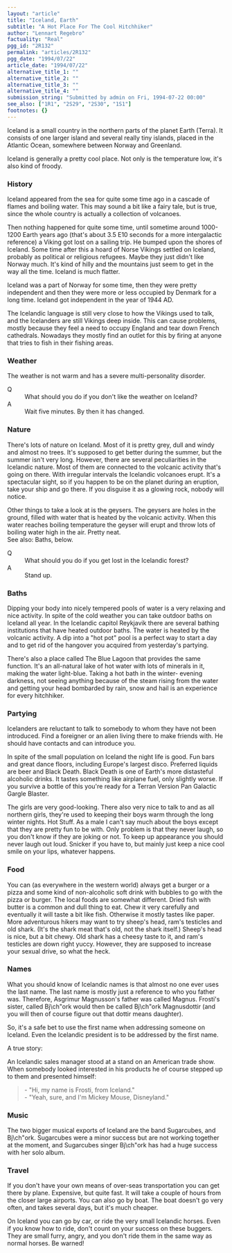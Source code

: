 ```yaml
---
layout: "article"
title: "Iceland, Earth"
subtitle: "A Hot Place For The Cool Hitchhiker"
author: "Lennart Regebro"
factuality: "Real"
pgg_id: "2R132"
permalink: "articles/2R132"
pgg_date: "1994/07/22"
article_date: "1994/07/22"
alternative_title_1: ""
alternative_title_2: ""
alternative_title_3: ""
alternative_title_4: ""
submission_string: "Submitted by admin on Fri, 1994-07-22 00:00"
see_also: ["1R1", "2S29", "2S30", "1S1"]
footnotes: {}
---
```

<div>
<p>Iceland is a small country in the northern parts of the planet Earth (Terra). It consists of one larger island and several really tiny islands, placed in the Atlantic Ocean, somewhere between Norway and Greenland.</p>
<p>Iceland is generally a pretty cool place. Not only is the temperature low, it's also kind of froody.</p>
<h3>History</h3>
<p>Iceland appeared from the sea for quite some time ago in a cascade of flames and boiling water. This may sound a bit like a fairy tale, but is true, since the whole country is actually a collection of volcanoes.</p>
<p>Then nothing happened for quite some time, until sometime around 1000-1200 Earth years ago (that's about 3.5 E10 seconds for a more intergalactic reference) a Viking got lost on a sailing trip. He bumped upon the shores of Iceland. Some time after this a hoard of Norse Vikings settled on Iceland, probably as political or religious refugees. Maybe they just didn't like Norway much. It's kind of hilly and the mountains just seem to get in the way all the time. Iceland is much flatter.</p>
<p>Iceland was a part of Norway for some time, then they were pretty independent and then they were more or less occupied by Denmark for a long time. Iceland got independent in the year of 1944 AD.</p>
<p>The Icelandic language is still very close to how the Vikings used to talk, and the Icelanders are still Vikings deep inside. This can cause problems, mostly because they feel a need to occupy England and tear down French cathedrals. Nowadays they mostly find an outlet for this by firing at anyone that tries to fish in their fishing areas.</p>
<h3>Weather</h3>
<p>The weather is not warm and has a severe multi-personality disorder.</p>
<dl compact>
<dt>Q</dt>
<dd>What should you do if you don't like the weather on Iceland?</dd>
<dt>A</dt>
<dd>Wait five minutes. By then it has changed.</dd>
</dl>
<h3>Nature</h3>
<p>There's lots of nature on Iceland. Most of it is pretty grey, dull and windy and almost no trees. It's supposed to get better during the summer, but the summer isn't very long. However, there are several peculiarities in the Icelandic nature. Most of them are connected to the volcanic activity that's going on there. With irregular intervals the Icelandic volcanoes erupt. It's a spectacular sight, so if you happen to be on the planet during an eruption, take your ship and go there. If you disguise it as a glowing rock, nobody will notice.</p>
<p>Other things to take a look at is the geysers. The geysers are holes in the ground, filled with water that is heated by the volcanic activity. When this water reaches boiling temperature the geyser will erupt and throw lots of boiling water high in the air. Pretty neat.<br>
See also: Baths, below.</p>
<dl compact>
<dt>Q</dt>
<dd>What should you do if you get lost in the Icelandic forest?</dd>
<dt>A</dt>
<dd>Stand up.</dd>
</dl>
<h3>Baths</h3>
<p>Dipping your body into nicely tempered pools of water is a very relaxing and nice activity. In spite of the cold weather you can take outdoor baths on Iceland all year. In the Icelandic capitol Reykjavik there are several bathing institutions that have heated outdoor baths. The water is heated by the volcanic activity. A dip into a "hot pot" pool is a perfect way to start a day and to get rid of the hangover you acquired from yesterday's partying.</p>
<p>There's also a place called The Blue Lagoon that provides the same function. It's an all-natural lake of hot water with lots of minerals in it, making the water light-blue. Taking a hot bath in the winter- evening darkness, not seeing anything because of the steam rising from the water and getting your head bombarded by rain, snow and hail is an experience for every hitchhiker.</p>
<h3>Partying</h3>
<p>Icelanders are reluctant to talk to somebody to whom they have not been introduced. Find a foreigner or an alien living there to make friends with. He should have contacts and can introduce you.</p>
<p>In spite of the small population on Iceland the night life is good. Fun bars and great dance floors, including Europe's largest disco. Preferred liquids are beer and Black Death. Black Death is one of Earth's more distasteful alcoholic drinks. It tastes something like airplane fuel, only slightly worse. If you survive a bottle of this you're ready for a Terran Version Pan Galactic Gargle Blaster.</p>
<p>The girls are very good-looking. There also very nice to talk to and as all northern girls, they're used to keeping their boys warm through the long winter nights. Hot Stuff. As a male I can't say much about the boys except that they are pretty fun to be with. Only problem is that they never laugh, so you don't know if they are joking or not. To keep up appearance you should never laugh out loud. Snicker if you have to, but mainly just keep a nice cool smile on your lips, whatever happens.</p>
<h3>Food</h3>
<p>You can (as everywhere in the western world) always get a burger or a pizza and some kind of non-alcoholic soft drink with bubbles to go with the pizza or burger. The local foods are somewhat different. Dried fish with butter is a common and dull thing to eat. Chew it very carefully and eventually it will taste a bit like fish. Otherwise it mostly tastes like paper. More adventurous hikers may want to try sheep's head, ram's testicles and old shark. (It's the shark meat that's old, not the shark itself.) Sheep's head is nice, but a bit chewy. Old shark has a cheesy taste to it, and ram's testicles are down right yuccy. However, they are supposed to increase your sexual drive, so what the heck.</p>
<h3>Names</h3>
<p>What you should know of Icelandic names is that almost no one ever uses the last name. The last name is mostly just a reference to who you father was. Therefore, Asgrimur Magnusson's father was called Magnus. Frosti's sister, called Bj\ch"ork would then be called Bj\ch"ork Magnusdottir (and you will then of course figure out that dottir means daughter).</p>
<p>So, it's a safe bet to use the first name when addressing someone on Iceland. Even the Icelandic president is to be addressed by the first name.</p>
<p>A true story:</p>
<p>An Icelandic sales manager stood at a stand on an American trade show. When somebody looked interested in his products he of course stepped up to them and presented himself:</p>
<blockquote>- "Hi, my name is Frosti, from Iceland."<br>
- "Yeah, sure, and I'm Mickey Mouse, Disneyland."</blockquote>
<h3>Music</h3>
<p>The two bigger musical exports of Iceland are the band Sugarcubes, and Bj\ch"ork. Sugarcubes were a minor success but are not working together at the moment, and Sugarcubes singer Bj\ch"ork has had a huge success with her solo album.</p>
<h3>Travel</h3>
<p>If you don't have your own means of over-seas transportation you can get there by plane. Expensive, but quite fast. It will take a couple of hours from the closer large airports. You can also go by boat. The boat doesn't go very often, and takes several days, but it's much cheaper.</p>
<p>On Iceland you can go by car, or ride the very small Icelandic horses. Even if you know how to ride, don't count on your success on these buggers. They are small furry, angry, and you don't ride them in the same way as normal horses. Be warned!</p>
</div>
